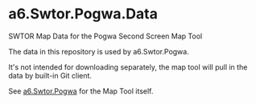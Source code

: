 # a6.Swtor.Pogwa.Data
SWTOR Map Data for the Pogwa Second Screen Map Tool

The data in this repository is used by a6.Swtor.Pogwa. 

It's not intended for downloading separately, the map tool will pull in the data by built-in Git client.

See [a6.Swtor.Pogwa](https://github.com/active6/a6.Swtor.Pogwa) for the Map Tool itself.